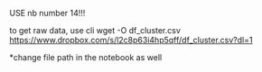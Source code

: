 USE nb number 14!!!

to get raw data, use cli
wget -O df_cluster.csv https://www.dropbox.com/s/l2c8p63i4hp5qff/df_cluster.csv?dl=1

*change file path in the notebook as well
